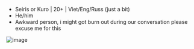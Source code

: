 


- Seiris or Kuro | 20+ | Viet/Eng/Russ (just a bit) 
- He/him 
- Awkward person, i might got burn out during our conversation please excuse me for this 


![image](https://github.com/user-attachments/assets/3551bdb8-9eb9-4626-8d3d-9e751425d6c4)


<!---key infrastructure projectsRitkuro/Ritkuro is a ✨ special ✨ repository because its `README.md` (this file) appears on your GitHub profile.
You can click the Preview link to take a look at your changes.
--->




 

